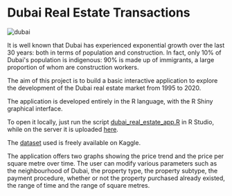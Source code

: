 # Dubai Real Estate Transactions
![dubai](https://www.costacroisieres.fr/content/dam/costa/costa-asset/c_037/place/costa-crociere_dubai-e-emirati.jpg.image.750.563.low.jpg)

It is well known that Dubai has experienced exponential growth over the last 30 years: both in terms of population and construction. 
In fact, only 10% of Dubai's population is indigenous: 90% is made up of immigrants, a large proportion of whom are construction workers.

The aim of this project is to build a basic interactive application to explore the development of the Dubai real estate market from 1995 to 2020.

The application is developed entirely in the R language, with the R Shiny graphical interface.

To open it locally, just run the script [dubai_real_estate_app.R](dubai_real_estate_app.R) in R Studio, while on the server it is uploaded [here](https://albertomonari.shinyapps.io/real_estate_dubai/).

The [dataset](https://www.kaggle.com/andresgtn/dubai-real-estate-transactions) used is freely available on Kaggle.

The application offers two graphs showing the price trend and the price per square metre over time. The user can modify various parameters such as the neighbourhood of Dubai, 
the property type, the property subtype, the payment procedure,  whether or not the property purchased already existed, the range of time and the range of square metres.
